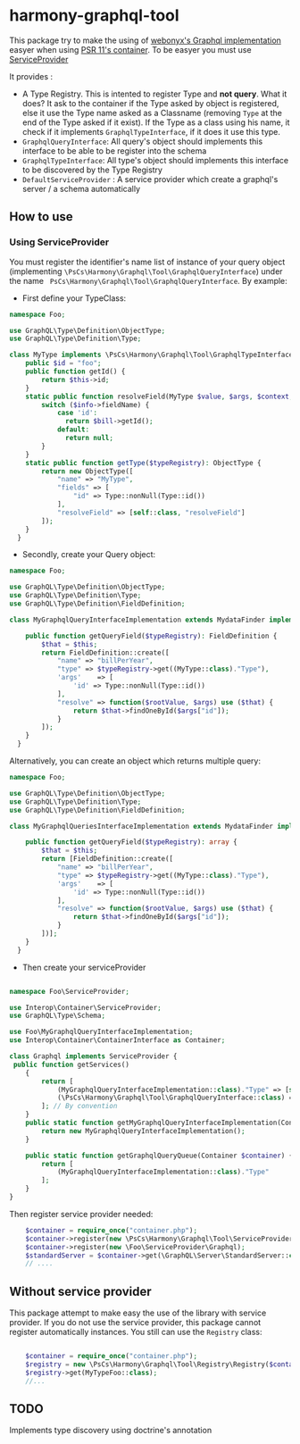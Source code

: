# harmony-graphql-tool

This package try to make the using of [webonyx's Graphql implementation](https://github.com/webonyx/graphql-php) easyer when using [PSR 11's container](https://github.com/php-fig/fig-standards/blob/master/accepted/PSR-11-container.md). To be easyer you must use [ServiceProvider](https://github.com/container-interop/service-provider)

It provides : 
- A Type Registry. This is intented to register Type and **not query**. What it does? It ask to the container if the Type asked by object is registered, else it use the Type name asked as a Classname (removing `Type` at the end of the Type asked if it exist). If the Type as a class using his name, it check if it implements `GraphqlTypeInterface`, if it does it use this type.
- `GraphqlQueryInterface`: All query's object should implements this interface to be able to be register into the schema
- `GraphqlTypeInterface`: All type's object should implements this interface to be discovered by the Type Registry
- `DefaultServiceProvider` : A service provider which create a graphql's server / a schema automatically

## How to use

### Using ServiceProvider

You must register the identifier's name list of instance of your query object (implementing `\PsCs\Harmony\Graphql\Tool\GraphqlQueryInterface`) under the name ` PsCs\Harmony\Graphql\Tool\GraphqlQueryInterface`.
By example:
- First define your TypeClass:
```php
namespace Foo;

use GraphQL\Type\Definition\ObjectType;
use GraphQL\Type\Definition\Type;

class MyType implements \PsCs\Harmony\Graphql\Tool\GraphqlTypeInterface {
    public $id = "foo";
    public function getId() {
        return $this->id;
    }
    static public function resolveField(MyType $value, $args, $context, ResolveInfo $info)  {
        switch ($info->fieldName) {
            case 'id':
              return $bill->getId();
            default:
              return null;
        }
    }
    static public function getType($typeRegistry): ObjectType {
        return new ObjectType([
            "name" => "MyType",
            "fields" => [
                "id" => Type::nonNull(Type::id())
            ],
            "resolveField" => [self::class, "resolveField"]
        ]);
    }
  }
```

- Secondly, create your Query object:

```php
namespace Foo;

use GraphQL\Type\Definition\ObjectType;
use GraphQL\Type\Definition\Type;
use GraphQL\Type\Definition\FieldDefinition;

class MyGraphqlQueryInterfaceImplementation extends MydataFinder implements \PsCs\Harmony\Graphql\Tool\GraphqlQueryInterface {

    public function getQueryField($typeRegistry): FieldDefinition {
        $that = $this;
        return FieldDefinition::create([
            "name" => "billPerYear",
            "type" => $typeRegistry->get((MyType::class)."Type"),
            'args'    => [
                'id' => Type::nonNull(Type::id())
            ],
            "resolve" => function($rootValue, $args) use ($that) {
                return $that->findOneById($args["id"]);
            }
        ]);
    }
  }
```

Alternatively, you can create an object which returns multiple query: 

```php
namespace Foo;

use GraphQL\Type\Definition\ObjectType;
use GraphQL\Type\Definition\Type;
use GraphQL\Type\Definition\FieldDefinition;

class MyGraphqlQueriesInterfaceImplementation extends MydataFinder implements \PsCs\Harmony\Graphql\Tool\GraphqlQueriesInterface {

    public function getQueryField($typeRegistry): array {
        $that = $this;
        return [FieldDefinition::create([
            "name" => "billPerYear",
            "type" => $typeRegistry->get((MyType::class)."Type"),
            'args'    => [
                'id' => Type::nonNull(Type::id())
            ],
            "resolve" => function($rootValue, $args) use ($that) {
                return $that->findOneById($args["id"]);
            }
        ])];
    }
  }
```

- Then create your serviceProvider

```php

namespace Foo\ServiceProvider;

use Interop\Container\ServiceProvider;
use GraphQL\Type\Schema;

use Foo\MyGraphqlQueryInterfaceImplementation;
use Interop\Container\ContainerInterface as Container;

class Graphql implements ServiceProvider {
 public function getServices()
    {
        return [
            (MyGraphqlQueryInterfaceImplementation::class)."Type" => [self::class, 'getMyGraphqlQueryInterfaceImplementation'],
            (\PsCs\Harmony\Graphql\Tool\GraphqlQueryInterface::class) => [self::class, 'getGraphqlQueryQueue'],
        ]; // By convention
    }
    public static function getMyGraphqlQueryInterfaceImplementation(Container $container) {
        return new MyGraphqlQueryInterfaceImplementation();
    }

    public static function getGraphqlQueryQueue(Container $container) {
        return [
            (MyGraphqlQueryInterfaceImplementation::class)."Type"
        ];
    }
}
```
Then register service provider needed:
```php 
    $container = require_once("container.php");
    $container->register(new \PsCs\Harmony\Graphql\Tool\ServiceProvider\DefaultServiceProvider());
    $container->register(new \Foo\ServiceProvider\Graphql);
    $standardServer = $container->get(\GraphQL\Server\StandardServer::class);
    // ....
```

## Without service provider

This package attempt to make easy the use of the library with service provider. If you do not use the service provider, this package cannot register automatically instances. You still can use the `Registry` class: 
```php

    $container = require_once("container.php");
    $registry = new \PsCs\Harmony\Graphql\Tool\Registry\Registry($container);
    $registry->get(MyTypeFoo::class);
    //...
```


## TODO

Implements type discovery using doctrine's annotation
